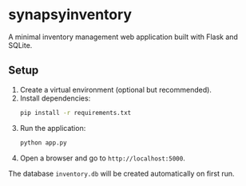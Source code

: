 # synapsyinventory

A minimal inventory management web application built with Flask and SQLite.

## Setup

1. Create a virtual environment (optional but recommended).
2. Install dependencies:
   ```bash
   pip install -r requirements.txt
   ```
3. Run the application:
   ```bash
   python app.py
   ```
4. Open a browser and go to `http://localhost:5000`.

The database `inventory.db` will be created automatically on first run.
